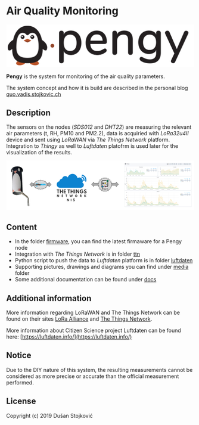 # Air Quality Monitoring
![](media/pengy.png)

**Pengy** is the system for monitoring of the air quality parameters.

The system concept and how it is build are described in the personal blog [quo.vadis.stojkovic.ch](https://quo.vadis.stojkovic.ch/air-pollution-monitor/)

## Description

The sensors on the nodes (*SDS012* and *DHT22*) are measuring the relevant air parameters (t, RH, PM10 and PM2.2), data is acquiried with *LoRa32u4II* device and sent using *LoRaWAN* via *The Things Network* platform. Integration to *Thingy* as well to *Luftdaten* platofrm is used later for the visualization of the results.

![](media/pengysystem.png)

## Content

* In the folder [firmware](firmware/), you can find the latest firmaware for a Pengy node
* Integration with *The Things Network* is in folder [ttn](ttn/)
* Python script to push the data to *Luftdaten* platform is in folder [luftdaten](luftdaten/)
* Supporting pictures, drawings and diagrams you can find under [media](media/) folder
* Some additional documentation can be found under [docs](firmware/docs/)

## Additional information

More information regarding LoRaWAN and The Things Network can be found on their sites [LoRa Alliance](https://lora-alliance.org/about-lorawan) and [The Things Network](https://www.thethingsnetwork.org/).

More information about Citizen Science project Luftdaten can be found here: [https://luftdaten.info/](https://luftdaten.info/)


## Notice
Due to the DIY nature of this system, the resulting measurements cannot be considered as more precise or accurate than the official measurement performed.

## License

Copyright (c) 2019 Dušan Stojković